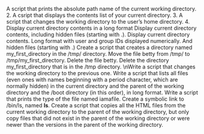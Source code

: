 A script that prints the absolute path name of the current working directory.
2. A csript that displays the contents list of your current directory.
3. A script that changes the working directory to the user’s home directory.
4. Display current directory contents in a long format
Display current directory contents, including hidden files (starting with .).
Display current directory contents. Long format with user and group IDs displayed numerically. And hidden files (starting with .)
Create a script that creates a directory named my_first_directory in the /tmp/ directory.
Move the file betty from /tmp/ to /tmp/my_first_directory.
Delete the file betty.
Delete the directory my_first_directory that is in the /tmp directory.
\nWrite a script that changes the working directory to the previous one.
Write a script that lists all files (even ones with names beginning with a period character, which are normally hidden) in the current directory and the parent of the working directory and the /boot directory (in this order), in long format.
Write a script that prints the type of the file named iamafile.
Create a symbolic link to /bin/ls, named __ls__.
Create a script that copies all the HTML files from the current working directory to the parent of the working directory, but only copy files that did not exist in the parent of the working directory or were newer than the versions in the parent of the working directory.
